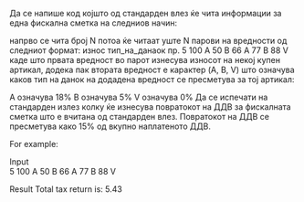 Да се напише код којшто од стандарден влез ќе чита информации за една фискална сметка на следниов начин:

напрво се чита број N
потоа ќе читаат уште N парови на вредности од следниот формат: износ тип_на_данаок
пр. 5 100 А 50 B 66 A 77 B 88 V
каде што првата вредност во парот изнесува износот на некој купен артикал, додека пак втората вредност е карактер (A, B, V) што означува каков тип на данок на додадена вредност се пресметува за тој артикал:

А означува 18%
B означува 5%
V означува 0%
Да се испечати на стандарден излез колку ќе изнесува повратокот на ДДВ за фискалната сметка што е вчитана од стандарден влез. Повратокот на ДДВ се пресметува како 15% од вкупно наплатеното ДДВ.

For example:

Input	
5 100 A 50 B 66 A 77 B 88 V

Result
Total tax return is: 5.43